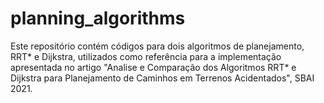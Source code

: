 # planning_algorithms
Este repositório contém códigos para dois algoritmos de planejamento, RRT* e Dijkstra, utilizados como referência para a implementação apresentada no artigo
"Analise e Comparação dos Algoritmos RRT* e Dijkstra para Planejamento de Caminhos em Terrenos Acidentados", SBAI 2021.
